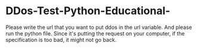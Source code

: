 # DDos-Test-Python-Educational-
Please write the url that you want to put ddos in the url variable. And please run the python file. Since it's putting the request on your computer, if the specification is too bad, it might not go back.
